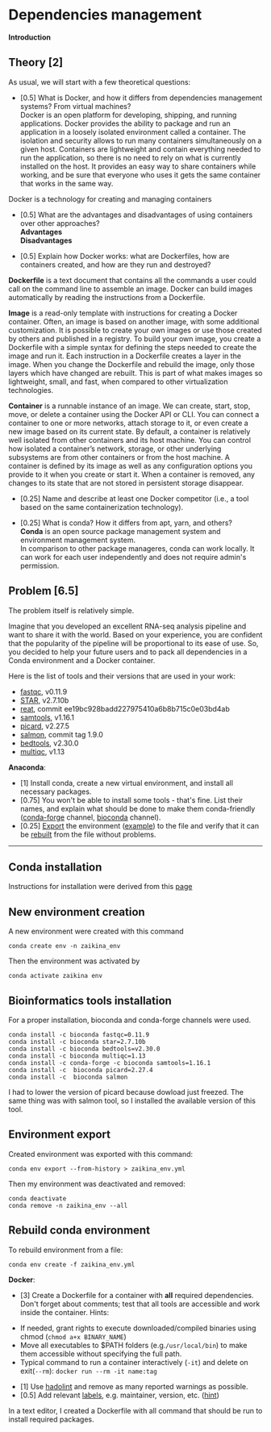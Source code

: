 # Dependencies management 

**Introduction**

## Theory [2]

As usual, we will start with a few theoretical questions:

* [0.5] What is Docker, and how it differs from dependencies management systems? From virtual machines?    
Docker is an open platform for developing, shipping, and running applications. Docker provides the ability to package and run an application in a loosely isolated environment called a container. The isolation and security allows to run many containers simultaneously on a given host. Containers are lightweight and contain everything needed to run the application, so there is no need to rely on what is currently installed on the host. It provides an easy way to share containers while working, and be sure that everyone who uses it gets the same container that works in the same way.

Docker is a technology for creating and managing containers
* [0.5] What are the advantages and disadvantages of using containers over other approaches?  
 **Advantages**  
 **Disadvantages**  

* [0.5] Explain how Docker works: what are Dockerfiles, how are containers created, and how are they run and destroyed?  

 **Dockerfile** is a text document that contains all the commands a user could call on the command line to assemble an image. Docker can build images automatically by reading the instructions from a Dockerfile.  
   
 **Image** is a read-only template with instructions for creating a Docker container. Often, an image is based on another image, with some additional customization. It is possible to create your own images or use those created by others and published in a registry. To build your own image, you create a Dockerfile with a simple syntax for defining the steps needed to create the image and run it. Each instruction in a Dockerfile creates a layer in the image. When you change the Dockerfile and rebuild the image, only those layers which have changed are rebuilt. This is part of what makes images so lightweight, small, and fast, when compared to other virtualization technologies.  

 **Container** is a runnable instance of an image. We can create, start, stop, move, or delete a container using the Docker API or CLI. You can connect a container to one or more networks, attach storage to it, or even create a new image based on its current state.
By default, a container is relatively well isolated from other containers and its host machine. You can control how isolated a container’s network, storage, or other underlying subsystems are from other containers or from the host machine.
A container is defined by its image as well as any configuration options you provide to it when you create or start it. When a container is removed, any changes to its state that are not stored in persistent storage disappear.  

* [0.25] Name and describe at least one Docker competitor (i.e., a tool based on the same containerization technology).  

* [0.25] What is conda? How it differs from apt, yarn, and others?   
  **Conda** is an open source package management system and environment management system.   
  In comparison to other package manageres, conda can work locally. It can work for each user independently and does not require admin's permission.

## Problem [6.5]

The problem itself is relatively simple. 

Imagine that you developed an excellent RNA-seq analysis pipeline and want to share it with the world. Based on your experience, you are confident that the popularity of the pipeline will be proportional to its ease of use. So, you decided to help your future users and to pack all dependencies in a Conda environment and a Docker container.

Here is the list of tools and their versions that are used in your work:
* [fastqc](https://www.bioinformatics.babraham.ac.uk/projects/fastqc/), v0.11.9
* [STAR](https://github.com/alexdobin/STAR), v2.7.10b
* [reat](https://github.com/alnfedorov/reat), commit ee19bc928badd227975410a6b8b715c0e03bd4ab 
* [samtools](https://github.com/samtools/samtools), v1.16.1
* [picard](https://github.com/broadinstitute/picard), v2.27.5
* [salmon](https://github.com/COMBINE-lab/salmon), commit tag 1.9.0
* [bedtools](https://github.com/arq5x/bedtools2), v2.30.0
* [multiqc](https://github.com/ewels/MultiQC), v1.13

**Anaconda**:

* [1] Install conda, create a new virtual environment, and install all necessary packages. 
* [0.75] You won't be able to install some tools - that's fine. List their names, and explain what should be done to make them conda-friendly ([conda-forge](https://conda-forge.org/docs/maintainer/adding_pkgs.html) channel, [bioconda](https://bioconda.github.io/contributor/workflow.html) channel). 
* [0.25] [Export](https://conda.io/projects/conda/en/latest/user-guide/tasks/manage-environments.html#exporting-the-environment-yml-file) the environment ([example](https://github.com/nf-core/clipseq/blob/master/environment.yml)) to the file and verify that it can be [rebuilt](https://conda.io/projects/conda/en/latest/user-guide/tasks/manage-environments.html#creating-an-environment-from-an-environment-yml-file) from the file without problems.

-----
## Conda installation 
Instructions for installation were derived from this [page](https://docs.conda.io/projects/conda/en/latest/user-guide/install/linux.html)

## New environment creation 
A new environment were created with this command
```
conda create env -n zaikina_env
```
Then the environment was activated by
```
conda activate zaikina env
```
## Bioinformatics tools installation
For a proper installation, bioconda and conda-forge channels were used.
```
conda install -c bioconda fastqc=0.11.9   
conda install -c bioconda star=2.7.10b    
conda install -c bioconda bedtools=v2.30.0     
conda install -c bioconda multiqc=1.13       
conda install -c conda-forge -c bioconda samtools=1.16.1   
conda install -c  bioconda picard=2.27.4  
conda install -c  bioconda salmon
```
I had to lower the version of picard because dowload just freezed. The same thing was with salmon tool, so I installed the available version of this tool.

## Environment export 
Created environment was exported with this command:
```
conda env export --from-history > zaikina_env.yml
```
Then my environment was deactivated and removed:
```
conda deactivate 
conda remove -n zaikina_env --all
```

## Rebuild conda environment  
To rebuild environment from a file:
```
conda env create -f zaikina_env.yml
``` 

**Docker**:
* [3] Create a Dockerfile for a container with **all** required dependencies. Don't forget about comments; test that all tools are accessible and work inside the container. Hints:
 - If needed, grant rights to execute downloaded/compiled binaries using chmod (`chmod a+x BINARY_NAME`)
 - Move all executables to $PATH folders (e.g.`/usr/local/bin`) to make them accessible without specifying the full path.
 - Typical command to run a container interactively (`-it`) and delete on exit(`--rm`): `docker run --rm -it name:tag`
* [1] Use [hadolint](https://hadolint.github.io/hadolint/) and remove as many reported warnings as possible.
* [0.5] Add relevant [labels](https://docs.docker.com/engine/reference/builder/#label), e.g. maintainer, version, etc. ([hint](https://medium.com/@chamilad/lets-make-your-docker-image-better-than-90-of-existing-ones-8b1e5de950d))

In a text editor, I created a Dockerfile with all command that should be run to install required packages.
